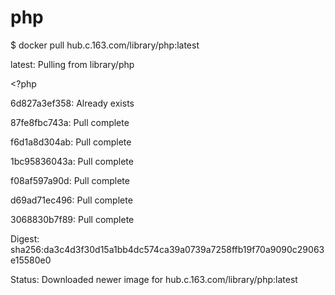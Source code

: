 # php

$ docker pull hub.c.163.com/library/php:latest

latest: Pulling from library/php

&lt;?php

6d827a3ef358: Already exists

87fe8fbc743a: Pull complete

f6d1a8d304ab: Pull complete

1bc95836043a: Pull complete

f08af597a90d: Pull complete

d69ad71ec496: Pull complete

3068830b7f89: Pull complete

Digest: sha256:da3c4d3f30d15a1bb4dc574ca39a0739a7258ffb19f70a9090c29063e15580e0

Status: Downloaded newer image for hub.c.163.com/library/php:latest

